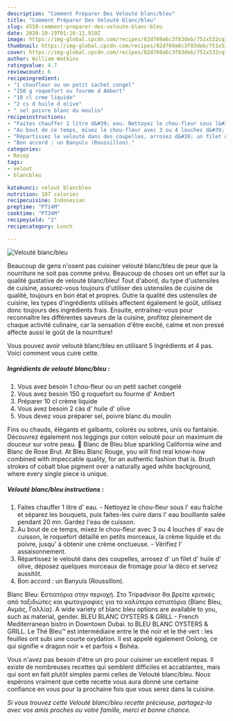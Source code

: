 ```yaml
---
description: "Comment Préparer Des Velouté blanc/bleu"
title: "Comment Préparer Des Velouté blanc/bleu"
slug: 4558-comment-preparer-des-veloute-blanc-bleu
date: 2020-10-19T01:16:11.919Z
image: https://img-global.cpcdn.com/recipes/82d769a6c3f83deb/751x532cq70/veloute-blancbleu-photo-principale-de-la-recette.jpg
thumbnail: https://img-global.cpcdn.com/recipes/82d769a6c3f83deb/751x532cq70/veloute-blancbleu-photo-principale-de-la-recette.jpg
cover: https://img-global.cpcdn.com/recipes/82d769a6c3f83deb/751x532cq70/veloute-blancbleu-photo-principale-de-la-recette.jpg
author: William Watkins
ratingvalue: 4.7
reviewcount: 6
recipeingredient:
- "1 choufleur ou un petit sachet congel"
- "150 g roquefort ou fourme d Ambert"
- "10 cl crme liquide"
- "2 cs d huile d olive"
- " sel poivre blanc du moulin"
recipeinstructions:
- "Faites chauffer 1 litre d&#39; eau. Nettoyez le chou-fleur sous l&#39; eau fraîche et séparez les bouquets, puis faites-les cuire dans l&#39; eau bouillante salée pendant 20 mn. Gardez l&#39;eau de cuisson."
- "Au bout de ce temps, mixez le chou-fleur avec 3 ou 4 louches d&#39; eau de cuisson, le roquefort détaillé en petits morceaux, la crème liquide et du poivre, jusqu&#39; à obtenir une crème onctueuse.  Vérifiez l&#39; assaisonnement."
- "Répartissez le velouté dans des coupelles, arrosez d&#39; un filet d&#39; huile d&#39; olive, déposez quelques morceaux de fromage pour la déco et servez aussitôt."
- "Bon accord : un Banyuls (Roussillon)."
categories:
- Resep
tags:
- velout
- blancbleu

katakunci: velout blancbleu 
nutrition: 187 calories
recipecuisine: Indonesian
preptime: "PT14M"
cooktime: "PT34M"
recipeyield: "2"
recipecategory: Lunch

---
```



![Velouté blanc/bleu](https://img-global.cpcdn.com/recipes/82d769a6c3f83deb/751x532cq70/veloute-blancbleu-photo-principale-de-la-recette.jpg)

Beaucoup de gens n'osent pas cuisiner velouté blanc/bleu de peur que la nourriture ne soit pas comme prévu. Beaucoup de choses ont un effet sur la qualité gustative de velouté blanc/bleu! Tout d'abord, du type d'ustensiles de cuisine, assurez-vous toujours d'utiliser des ustensiles de cuisine de qualité, toujours en bon état et propres. Outre la qualité des ustensiles de cuisine, les types d'ingrédients utilisés affectent également le goût, utilisez donc toujours des ingrédients frais. Ensuite, entraînez-vous pour reconnaître les différentes saveurs de la cuisine, profitez pleinement de chaque activité culinaire, car la sensation d'être excité, calme et non pressé affecte aussi le goût de la nourriture!

<!--inarticleads1-->

Vous pouvez avoir velouté blanc/bleu en utilisant 5 Ingrédients et 4 pas. Voici comment vous cuire cette.

##### Ingrédients de velouté blanc/bleu :

1. Vous avez besoin 1 chou-fleur ou un petit sachet congelé
1. Vous avez besoin 150 g roquefort ou fourme d&#39; Ambert
1. Préparer 10 cl crème liquide
1. Vous avez besoin 2 càs d&#39; huile d&#39; olive
1. Vous devez vous préparer  sel, poivre blanc du moulin


Fins ou chauds, élégants et galbants, colorés ou sobres, unis ou fantaisie. Découvrez également nos leggings pur coton velouté pour un maximum de douceur sur votre peau. 💎 Blanc de Bleu blue sparkling California wine and Blanc de Rose Brut. At Bleu Blanc Rouge, you will find real know-how combined with impeccable quality, for an authentic fashion that is. Brush strokes of cobalt blue pigment over a naturally aged white background, where every single piece is unique. 

<!--inarticleads2-->

##### Velouté blanc/bleu instructions :

1. Faites chauffer 1 litre d&#39; eau. - Nettoyez le chou-fleur sous l&#39; eau fraîche et séparez les bouquets, puis faites-les cuire dans l&#39; eau bouillante salée pendant 20 mn. Gardez l&#39;eau de cuisson.
1. Au bout de ce temps, mixez le chou-fleur avec 3 ou 4 louches d&#39; eau de cuisson, le roquefort détaillé en petits morceaux, la crème liquide et du poivre, jusqu&#39; à obtenir une crème onctueuse.  - Vérifiez l&#39; assaisonnement.
1. Répartissez le velouté dans des coupelles, arrosez d&#39; un filet d&#39; huile d&#39; olive, déposez quelques morceaux de fromage pour la déco et servez aussitôt.
1. Bon accord : un Banyuls (Roussillon).


Blanc Bleu: Εστιατόρια στην περιοχή. Στο Tripadvisor θα βρείτε κριτικές από ταξιδιώτες και φωτογραφίες για τα καλύτερα εστιατόρια (Blanc Bleu, Ανμάς, Γαλλία). A wide variety of blanc bleu options are available to you, such as material, gender. BLEU BLANC OYSTERS &amp; GRILL - French Mediterranean bistro in Downtown Dubai. to BLEU BLANC OYSTERS &amp; GRILL. Le Thé Bleu™ est intermédiaire entre le thé noir et le thé vert : les feuilles ont subi une courte oxydation. Il est appelé également Oolong, ce qui signifie « dragon noir » et parfois « Bohéa. 

<!--inarticleads1-->

<p>
Vous n'avez pas besoin d'être un pro pour cuisiner un excellent repas. Il existe de nombreuses recettes qui semblent difficiles et accablantes, mais qui sont en fait plutôt simples parmi celles de Velouté blanc/bleu. Nous espérons vraiment que cette recette vous aura donné une certaine confiance en vous pour la prochaine fois que vous serez dans la cuisine.
</p>

<p>
<i>Si vous trouvez cette Velouté blanc/bleu recette précieuse, partagez-la avec vos amis proches ou votre famille, merci et bonne chance.</i>
</p>
